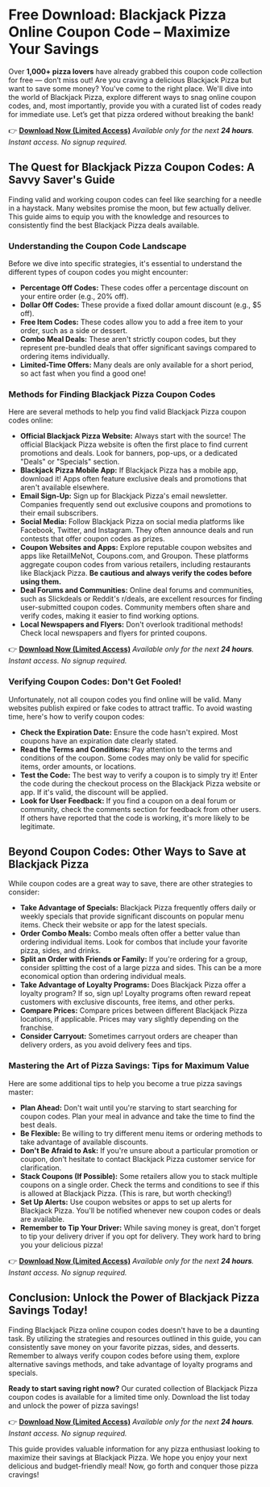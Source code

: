 # Free Download: Blackjack Pizza Online Coupon Code – Maximize Your Savings

Over **1,000+ pizza lovers** have already grabbed this coupon code collection for free — don’t miss out! Are you craving a delicious Blackjack Pizza but want to save some money? You've come to the right place. We'll dive into the world of Blackjack Pizza, explore different ways to snag online coupon codes, and, most importantly, provide you with a curated list of codes ready for immediate use. Let’s get that pizza ordered without breaking the bank!

👉 [**Download Now (Limited Access)**](https://udemywork.com/blackjack-pizza-online-coupon-code)
_Available only for the next **24 hours**. Instant access. No signup required._

## The Quest for Blackjack Pizza Coupon Codes: A Savvy Saver's Guide

Finding valid and working coupon codes can feel like searching for a needle in a haystack. Many websites promise the moon, but few actually deliver. This guide aims to equip you with the knowledge and resources to consistently find the best Blackjack Pizza deals available.

### Understanding the Coupon Code Landscape

Before we dive into specific strategies, it's essential to understand the different types of coupon codes you might encounter:

*   **Percentage Off Codes:** These codes offer a percentage discount on your entire order (e.g., 20% off).
*   **Dollar Off Codes:** These provide a fixed dollar amount discount (e.g., $5 off).
*   **Free Item Codes:** These codes allow you to add a free item to your order, such as a side or dessert.
*   **Combo Meal Deals:** These aren't strictly coupon codes, but they represent pre-bundled deals that offer significant savings compared to ordering items individually.
*   **Limited-Time Offers:** Many deals are only available for a short period, so act fast when you find a good one!

### Methods for Finding Blackjack Pizza Coupon Codes

Here are several methods to help you find valid Blackjack Pizza coupon codes online:

*   **Official Blackjack Pizza Website:** Always start with the source! The official Blackjack Pizza website is often the first place to find current promotions and deals. Look for banners, pop-ups, or a dedicated "Deals" or "Specials" section.
*   **Blackjack Pizza Mobile App:** If Blackjack Pizza has a mobile app, download it! Apps often feature exclusive deals and promotions that aren't available elsewhere.
*   **Email Sign-Up:** Sign up for Blackjack Pizza's email newsletter. Companies frequently send out exclusive coupons and promotions to their email subscribers.
*   **Social Media:** Follow Blackjack Pizza on social media platforms like Facebook, Twitter, and Instagram. They often announce deals and run contests that offer coupon codes as prizes.
*   **Coupon Websites and Apps:** Explore reputable coupon websites and apps like RetailMeNot, Coupons.com, and Groupon. These platforms aggregate coupon codes from various retailers, including restaurants like Blackjack Pizza. **Be cautious and always verify the codes before using them.**
*   **Deal Forums and Communities:** Online deal forums and communities, such as Slickdeals or Reddit's r/deals, are excellent resources for finding user-submitted coupon codes. Community members often share and verify codes, making it easier to find working options.
*   **Local Newspapers and Flyers:** Don't overlook traditional methods! Check local newspapers and flyers for printed coupons.

👉 [**Download Now (Limited Access)**](https://udemywork.com/blackjack-pizza-online-coupon-code)
_Available only for the next **24 hours**. Instant access. No signup required._

### Verifying Coupon Codes: Don't Get Fooled!

Unfortunately, not all coupon codes you find online will be valid. Many websites publish expired or fake codes to attract traffic. To avoid wasting time, here's how to verify coupon codes:

*   **Check the Expiration Date:** Ensure the code hasn't expired. Most coupons have an expiration date clearly stated.
*   **Read the Terms and Conditions:** Pay attention to the terms and conditions of the coupon. Some codes may only be valid for specific items, order amounts, or locations.
*   **Test the Code:** The best way to verify a coupon is to simply try it! Enter the code during the checkout process on the Blackjack Pizza website or app. If it's valid, the discount will be applied.
*   **Look for User Feedback:** If you find a coupon on a deal forum or community, check the comments section for feedback from other users. If others have reported that the code is working, it's more likely to be legitimate.

## Beyond Coupon Codes: Other Ways to Save at Blackjack Pizza

While coupon codes are a great way to save, there are other strategies to consider:

*   **Take Advantage of Specials:** Blackjack Pizza frequently offers daily or weekly specials that provide significant discounts on popular menu items. Check their website or app for the latest specials.
*   **Order Combo Meals:** Combo meals often offer a better value than ordering individual items. Look for combos that include your favorite pizza, sides, and drinks.
*   **Split an Order with Friends or Family:** If you're ordering for a group, consider splitting the cost of a large pizza and sides. This can be a more economical option than ordering individual meals.
*   **Take Advantage of Loyalty Programs:** Does Blackjack Pizza offer a loyalty program? If so, sign up! Loyalty programs often reward repeat customers with exclusive discounts, free items, and other perks.
*   **Compare Prices:** Compare prices between different Blackjack Pizza locations, if applicable. Prices may vary slightly depending on the franchise.
*   **Consider Carryout:** Sometimes carryout orders are cheaper than delivery orders, as you avoid delivery fees and tips.

### Mastering the Art of Pizza Savings: Tips for Maximum Value

Here are some additional tips to help you become a true pizza savings master:

*   **Plan Ahead:** Don't wait until you're starving to start searching for coupon codes. Plan your meal in advance and take the time to find the best deals.
*   **Be Flexible:** Be willing to try different menu items or ordering methods to take advantage of available discounts.
*   **Don't Be Afraid to Ask:** If you're unsure about a particular promotion or coupon, don't hesitate to contact Blackjack Pizza customer service for clarification.
*   **Stack Coupons (If Possible):** Some retailers allow you to stack multiple coupons on a single order. Check the terms and conditions to see if this is allowed at Blackjack Pizza. (This is rare, but worth checking!)
*   **Set Up Alerts:** Use coupon websites or apps to set up alerts for Blackjack Pizza. You'll be notified whenever new coupon codes or deals are available.
*   **Remember to Tip Your Driver:** While saving money is great, don't forget to tip your delivery driver if you opt for delivery. They work hard to bring you your delicious pizza!

👉 [**Download Now (Limited Access)**](https://udemywork.com/blackjack-pizza-online-coupon-code)
_Available only for the next **24 hours**. Instant access. No signup required._

## Conclusion: Unlock the Power of Blackjack Pizza Savings Today!

Finding Blackjack Pizza online coupon codes doesn't have to be a daunting task. By utilizing the strategies and resources outlined in this guide, you can consistently save money on your favorite pizzas, sides, and desserts. Remember to always verify coupon codes before using them, explore alternative savings methods, and take advantage of loyalty programs and specials.

**Ready to start saving right now?** Our curated collection of Blackjack Pizza coupon codes is available for a limited time only. Download the list today and unlock the power of pizza savings!

👉 [**Download Now (Limited Access)**](https://udemywork.com/blackjack-pizza-online-coupon-code)
_Available only for the next **24 hours**. Instant access. No signup required._

This guide provides valuable information for any pizza enthusiast looking to maximize their savings at Blackjack Pizza. We hope you enjoy your next delicious and budget-friendly meal! Now, go forth and conquer those pizza cravings!
